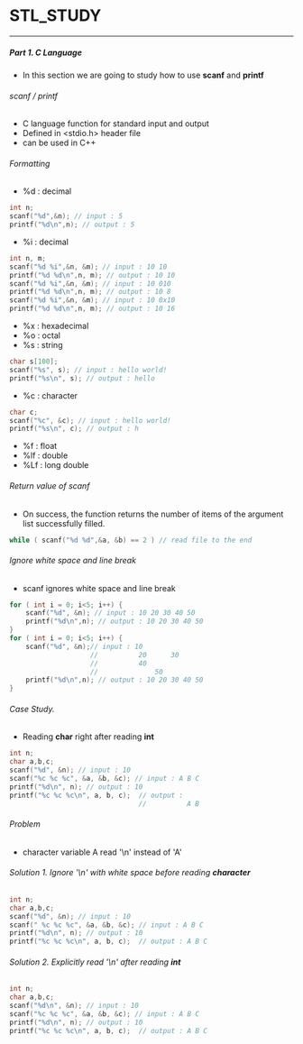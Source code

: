 # STL_STUDY
---
##### Part 1. C Language 
- In this section we are going to study how to use **scanf** and **printf**   

###### scanf / printf
- C language function for standard input and output  
- Defined in <stdio.h> header file  
- <cstdio> can be used in C++  

###### Formatting
- %d : decimal  
```cpp
int n;  
scanf("%d",&n); // input : 5  
printf("%d\n",n); // output : 5  
```
- %i : decimal  
```cpp
int n, m;  
scanf("%d %i",&n, &m); // input : 10 10   
printf("%d %d\n",n, m); // output : 10 10  
scanf("%d %i",&n, &m); // input : 10 010   
printf("%d %d\n",n, m); // output : 10 8  
scanf("%d %i",&n, &m); // input : 10 0x10   
printf("%d %d\n",n, m); // output : 10 16  
```
- %x : hexadecimal 
- %o : octal
- %s : string  
```cpp
char s[100];  
scanf("%s", s); // input : hello world!   
printf("%s\n", s); // output : hello  
```
- %c : character  
```cpp
char c;  
scanf("%c", &c); // input : hello world!   
printf("%s\n", c); // output : h  
```
- %f : float
- %lf : double
- %Lf : long double

###### Return value of scanf
- On success, the function returns the number of items of the argument list successfully filled.  
```cpp
while ( scanf("%d %d",&a, &b) == 2 ) // read file to the end
```
###### Ignore white space and line break
- scanf ignores white space and line break
```cpp
for ( int i = 0; i<5; i++) {
    scanf("%d", &n); // input : 10 20 30 40 50
    printf("%d\n",n); // output : 10 20 30 40 50 
}
for ( int i = 0; i<5; i++) {
    scanf("%d", &n);// input : 10 
                    //          20      30 
                    //          40 
                    //              50
    printf("%d\n",n); // output : 10 20 30 40 50 
}
```
###### Case Study. 
- Reading **char** right after reading **int**
```cpp
int n;
char a,b,c;
scanf("%d", &n); // input : 10
scanf("%c %c %c", &a, &b, &c); // input : A B C
printf("%d\n", n); // output : 10
printf("%c %c %c\n", a, b, c);  // output :  
                                //          A B
```
###### Problem 
- character variable A read '\n' instead of 'A' 
 
###### Solution 1. Ignore '\n' with white space before reading **character**
```cpp
int n;
char a,b,c;
scanf("%d", &n); // input : 10
scanf(" %c %c %c", &a, &b, &c); // input : A B C
printf("%d\n", n); // output : 10
printf("%c %c %c\n", a, b, c);  // output : A B C
```
###### Solution 2. Explicitly read '\n' after reading **int**
```cpp
int n;
char a,b,c;
scanf("%d\n", &n); // input : 10
scanf("%c %c %c", &a, &b, &c); // input : A B C
printf("%d\n", n); // output : 10
printf("%c %c %c\n", a, b, c);  // output : A B C
```

